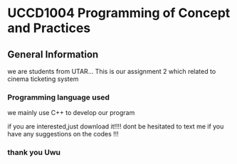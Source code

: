 # UCCD1004 Programming of Concept and Practices

## General Information
we are students from UTAR...
This is our assignment 2 which related to cinema ticketing system

### Programming language used
we mainly use C++ to develop our program 

if you are interested,just download it!!!!
dont be hesitated to text me if you have any suggestions on the codes !!!
### thank you Uwu
